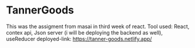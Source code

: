 # TannerGoods

This was the assigment from masai in third week of react.
Tool used:
React, contex api, Json server (i will be deploying the backend as well),
useReducer
deployed-link: https://tanner-goods.netlify.app/
